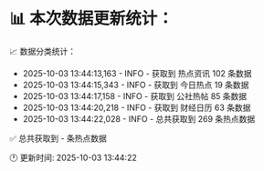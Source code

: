 📊 本次数据更新统计：
==========================

📈 数据分类统计：
- 2025-10-03 13:44:13,163 - INFO - 获取到 热点资讯 102 条数据
- 2025-10-03 13:44:15,343 - INFO - 获取到 今日热点 19 条数据
- 2025-10-03 13:44:17,158 - INFO - 获取到 公社热帖 85 条数据
- 2025-10-03 13:44:20,218 - INFO - 获取到 财经日历 63 条数据
- 2025-10-03 13:44:22,028 - INFO - 总共获取到 269 条热点数据

✅ 总共获取到 - 条热点数据

🕐 更新时间: 2025-10-03 13:44:22
